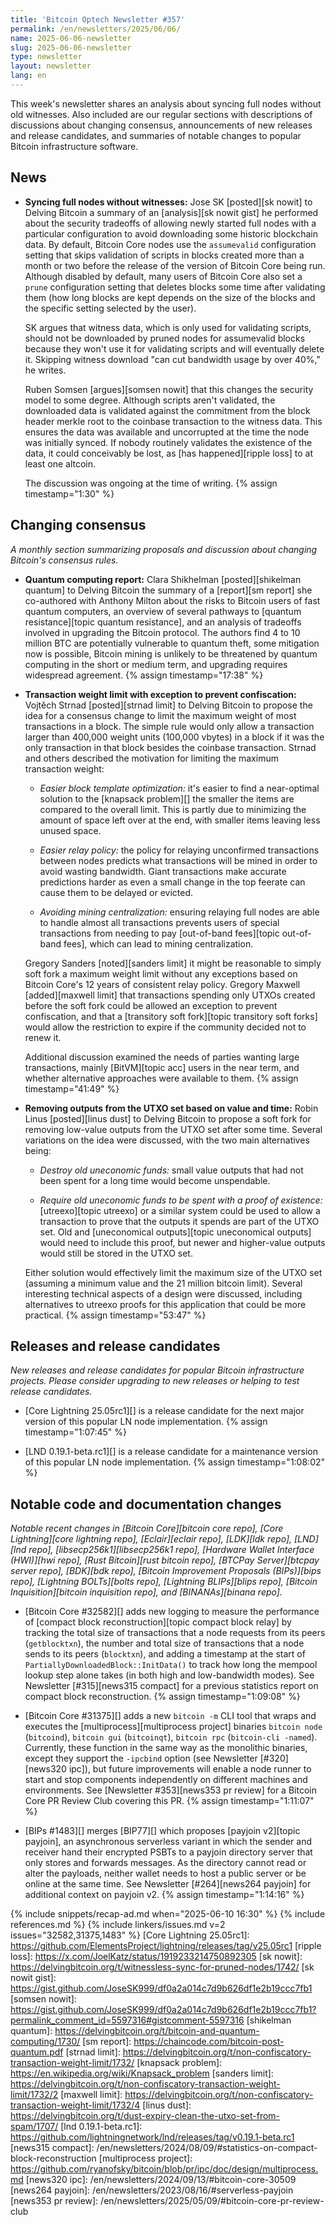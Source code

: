 ```yaml
---
title: 'Bitcoin Optech Newsletter #357'
permalink: /en/newsletters/2025/06/06/
name: 2025-06-06-newsletter
slug: 2025-06-06-newsletter
type: newsletter
layout: newsletter
lang: en
---
```

This week's newsletter shares an analysis about syncing full nodes
without old witnesses.  Also included are our regular sections with
descriptions of discussions about changing consensus, announcements of
new releases and release candidates, and summaries of notable changes to
popular Bitcoin infrastructure software.

## News

- **Syncing full nodes without witnesses:** Jose SK [posted][sk nowit]
  to Delving Bitcoin a summary of an [analysis][sk nowit gist] he
  performed about the security tradeoffs of allowing newly started full
  nodes with a particular configuration to avoid downloading some
  historic blockchain data.  By default, Bitcoin Core nodes use the
  `assumevalid` configuration setting that skips validation of scripts
  in blocks created more than a month or two before the release of the
  version of Bitcoin Core being run.  Although disabled by default, many
  users of Bitcoin Core also set a `prune` configuration setting that
  deletes blocks some time after validating them (how long blocks are
  kept depends on the size of the blocks and the specific setting selected
  by the user).

  SK argues that witness data, which is only used for validating
  scripts, should not be downloaded by pruned nodes for assumevalid
  blocks because they won't use it for validating scripts and will
  eventually delete it.  Skipping witness download "can cut
  bandwidth usage by over 40%," he writes.

  Ruben Somsen [argues][somsen nowit] that this changes the security
  model to some degree.  Although scripts aren't validated, the
  downloaded data is validated against the commitment from the block
  header merkle root to the coinbase transaction to the witness data.
  This ensures the data was available and uncorrupted at the time the
  node was initially synced.  If nobody routinely validates the
  existence of the data, it could conceivably be lost, as [has
  happened][ripple loss] to at least one altcoin.

  The discussion was ongoing at the time of writing. {% assign timestamp="1:30" %}

## Changing consensus

_A monthly section summarizing proposals and discussion about changing
Bitcoin's consensus rules._

- **Quantum computing report:** Clara Shikhelman [posted][shikelman
  quantum] to Delving Bitcoin the summary of a [report][sm report] she
  co-authored with Anthony Milton about the risks to Bitcoin users of
  fast quantum computers, an overview of several pathways to [quantum
  resistance][topic quantum resistance], and an analysis of tradeoffs
  involved in upgrading the Bitcoin protocol.  The authors find 4 to 10
  million BTC are potentially vulnerable to quantum theft, some
  mitigation now is possible, Bitcoin mining is unlikely to be
  threatened by quantum computing in the short or medium term, and
  upgrading requires widespread agreement. {% assign timestamp="17:38" %}

- **Transaction weight limit with exception to prevent confiscation:**
  Vojtěch Strnad [posted][strnad limit] to Delving Bitcoin to propose
  the idea for a consensus change to limit the maximum weight of most
  transactions in a block.  The simple rule would only allow a transaction
  larger than 400,000 weight units (100,000 vbytes) in a block if it was
  the only transaction in that block besides the coinbase transaction.
  Strnad and others described the motivation for limiting the maximum
  transaction weight:

  - _Easier block template optimization:_ it's easier to find a
    near-optimal solution to the [knapsack problem][] the smaller the
    items are compared to the overall limit.  This is partly
    due to minimizing the amount of space left over at the end, with
    smaller items leaving less unused space.

  - _Easier relay policy:_ the policy for relaying unconfirmed
    transactions between nodes predicts what transactions will be
    mined in order to avoid wasting bandwidth.  Giant transactions make
    accurate predictions harder as even a small change in the top feerate can cause
    them to be delayed or evicted.

  - _Avoiding mining centralization:_ ensuring relaying full nodes are
    able to handle almost all transactions prevents users of special
    transactions from needing to pay [out-of-band fees][topic
    out-of-band fees], which can lead to mining centralization.

  Gregory Sanders [noted][sanders limit] it might be reasonable to
  simply soft fork a maximum weight limit without any exceptions based
  on Bitcoin Core's 12 years of consistent relay policy.  Gregory
  Maxwell [added][maxwell limit] that transactions spending only UTXOs
  created before the soft fork could be allowed an exception to prevent
  confiscation, and that a [transitory soft fork][topic transitory soft
  forks] would allow the restriction to expire if the
  community decided not to renew it.

  Additional discussion examined the needs of parties wanting
  large transactions, mainly [BitVM][topic acc] users in the near term,
  and whether alternative approaches were available to them. {% assign timestamp="41:49" %}

- **Removing outputs from the UTXO set based on value and time:** Robin
  Linus [posted][linus dust] to Delving Bitcoin to propose a soft fork
  for removing low-value outputs from the UTXO set after some
  time.  Several variations on the idea were discussed, with the two
  main alternatives being:

  - _Destroy old uneconomic funds:_ small value outputs that had not
    been spent for a long time would become unspendable.

  - _Require old uneconomic funds to be spent with a proof of existence:_
    [utreexo][topic utreexo] or a similar system could be used to allow
    a transaction to prove that the outputs it spends are part of the
    UTXO set.  Old and [uneconomical outputs][topic uneconomical outputs] would
    need to include this proof, but newer and higher-value outputs would
    still be stored in the UTXO set.

  Either solution would effectively limit the maximum size of the UTXO
  set (assuming a minimum value and the 21 million bitcoin limit).
  Several interesting technical aspects of a design were discussed,
  including alternatives to utreexo proofs for this application that
  could be more practical. {% assign timestamp="53:47" %}

## Releases and release candidates

_New releases and release candidates for popular Bitcoin infrastructure
projects.  Please consider upgrading to new releases or helping to test
release candidates._

- [Core Lightning 25.05rc1][] is a release candidate for the next major
  version of this popular LN node implementation. {% assign timestamp="1:07:45" %}

- [LND 0.19.1-beta.rc1][] is a release candidate for a maintenance
  version of this popular LN node implementation. {% assign timestamp="1:08:02" %}

## Notable code and documentation changes

_Notable recent changes in [Bitcoin Core][bitcoin core repo], [Core
Lightning][core lightning repo], [Eclair][eclair repo], [LDK][ldk repo],
[LND][lnd repo], [libsecp256k1][libsecp256k1 repo], [Hardware Wallet
Interface (HWI)][hwi repo], [Rust Bitcoin][rust bitcoin repo], [BTCPay
Server][btcpay server repo], [BDK][bdk repo], [Bitcoin Improvement
Proposals (BIPs)][bips repo], [Lightning BOLTs][bolts repo],
[Lightning BLIPs][blips repo], [Bitcoin Inquisition][bitcoin inquisition
repo], and [BINANAs][binana repo]._

- [Bitcoin Core #32582][] adds new logging to measure the performance of
  [compact block reconstruction][topic compact block relay] by tracking the
  total size of transactions that a node requests from its peers
  (`getblocktxn`), the number and total size of transactions that a node sends
  to its peers (`blocktxn`), and adding a timestamp at the start of
  `PartiallyDownloadedBlock::InitData()` to track how long the mempool lookup
  step alone takes (in both high and low-bandwidth modes). See Newsletter
  [#315][news315 compact] for a previous statistics report on compact block
  reconstruction. {% assign timestamp="1:09:08" %}

- [Bitcoin Core #31375][] adds a new `bitcoin -m` CLI tool that wraps and
  executes the [multiprocess][multiprocess project] binaries `bitcoin node`
  (`bitcoind`), `bitcoin gui` (`bitcoinqt`), `bitcoin rpc` (`bitcoin-cli
  -named`). Currently, these function in the same way as the monolithic
  binaries, except they support the `-ipcbind` option (see Newsletter
  [#320][news320 ipc]), but future improvements will enable a node runner to
  start and stop components independently on different machines and
  environments. See [Newsletter #353][news353 pr review] for a Bitcoin Core PR
  Review Club covering this PR. {% assign timestamp="1:11:07" %}

- [BIPs #1483][] merges [BIP77][] which proposes [payjoin v2][topic payjoin], an
  asynchronous serverless variant in which the sender and receiver hand their
  encrypted PSBTs to a payjoin directory server that only stores and forwards
  messages. As the directory cannot read or alter the payloads, neither wallet
  needs to host a public server or be online at the same time. See Newsletter
  [#264][news264 payjoin] for additional context on payjoin v2. {% assign timestamp="1:14:16" %}

{% include snippets/recap-ad.md when="2025-06-10 16:30" %}
{% include references.md %}
{% include linkers/issues.md v=2 issues="32582,31375,1483" %}
[Core Lightning 25.05rc1]: https://github.com/ElementsProject/lightning/releases/tag/v25.05rc1
[ripple loss]: https://x.com/JoelKatz/status/1919233214750892305
[sk nowit]: https://delvingbitcoin.org/t/witnessless-sync-for-pruned-nodes/1742/
[sk nowit gist]: https://gist.github.com/JoseSK999/df0a2a014c7d9b626df1e2b19ccc7fb1
[somsen nowit]: https://gist.github.com/JoseSK999/df0a2a014c7d9b626df1e2b19ccc7fb1?permalink_comment_id=5597316#gistcomment-5597316
[shikelman quantum]: https://delvingbitcoin.org/t/bitcoin-and-quantum-computing/1730/
[sm report]: https://chaincode.com/bitcoin-post-quantum.pdf
[strnad limit]: https://delvingbitcoin.org/t/non-confiscatory-transaction-weight-limit/1732/
[knapsack problem]: https://en.wikipedia.org/wiki/Knapsack_problem
[sanders limit]: https://delvingbitcoin.org/t/non-confiscatory-transaction-weight-limit/1732/2
[maxwell limit]: https://delvingbitcoin.org/t/non-confiscatory-transaction-weight-limit/1732/4
[linus dust]: https://delvingbitcoin.org/t/dust-expiry-clean-the-utxo-set-from-spam/1707/
[lnd 0.19.1-beta.rc1]: https://github.com/lightningnetwork/lnd/releases/tag/v0.19.1-beta.rc1
[news315 compact]: /en/newsletters/2024/08/09/#statistics-on-compact-block-reconstruction
[multiprocess project]: https://github.com/ryanofsky/bitcoin/blob/pr/ipc/doc/design/multiprocess.md
[news320 ipc]: /en/newsletters/2024/09/13/#bitcoin-core-30509
[news264 payjoin]: /en/newsletters/2023/08/16/#serverless-payjoin
[news353 pr review]: /en/newsletters/2025/05/09/#bitcoin-core-pr-review-club
